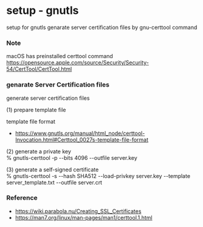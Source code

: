 setup - gnutls
===============

setup for gnutls
genarate server certification files by gnu-certtool command <br/>


### Note
macOS has preinstalled certtool command <br/>
https://opensource.apple.com/source/Security/Security-54/CertTool/CertTool.html <br/>


### genarate Server Certification files
generate server certification files <br/>

(1) prepare template file <br/>

template file format <br/>
- https://www.gnutls.org/manual/html_node/certtool-Invocation.html#Certtool_0027s-template-file-format

(2) generate a private key <br/>
% gnutls-certtool -p --bits 4096 --outfile server.key <br/>

(3)  generate a self-signed certificate <br/>
%  gnutls-certtool -s --hash SHA512 --load-privkey server.key --template server_template.txt --outfile server.crt <br/>


### Reference 
- https://wiki.parabola.nu/Creating_SSL_Certificates
- https://man7.org/linux/man-pages/man1/certtool.1.html

